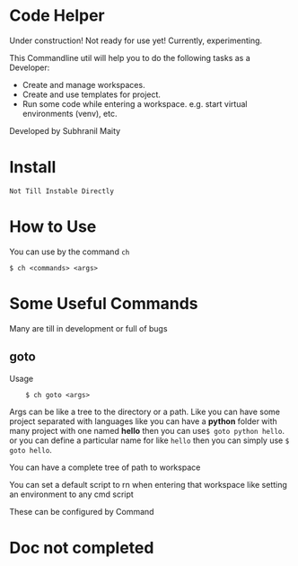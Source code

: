 # Code Helper

Under construction! Not ready for use yet! Currently, experimenting.

This Commandline util will help you to do the following tasks as a Developer:

<ul>
    <li>Create and manage workspaces.</li>
    <li>Create and use templates for project.</li>
    <li>Run some code while entering a workspace. e.g. start virtual environments (venv), etc.</li>
</ul>

Developed by Subhranil Maity 

# Install
    Not Till Instable Directly

# How to Use
You can use by the command ```ch```

`````$ ch <commands> <args>`````


# Some Useful Commands
Many are till in development or full of bugs

## goto
Usage
```
    $ ch goto <args>
```
Args can be like a tree to the directory or a path.
Like you can have some project separated with languages like
you can have a **python** folder with many project with one named **hello** then
you can use```$ goto python hello```.
or you can define a particular name for like ```hello``` then you can simply use ```$ goto hello```.

You can have a complete tree of path to workspace

You can set a default script to rn when entering that workspace like setting an environment to any cmd script

These can be configured by Command 

# Doc not completed